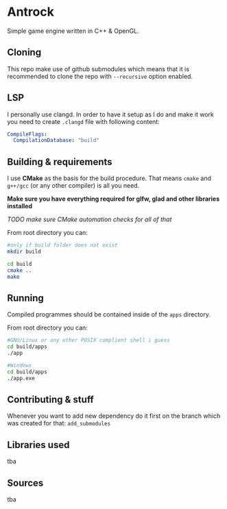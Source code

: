 # Antrock
Simple game engine written in C++ & OpenGL.

## Cloning
This repo make use of github submodules which means that it is recommended to clone the repo with `--recursive` option enabled.

## LSP
I personally use clangd.
In order to have it setup as I do and make it work you need to create `.clangd` file with following content:
```yaml
CompileFlags:
  CompilationDatabase: "build"
```

## Building & requirements
I use **CMake** as the basis for the build procedure.
That means `cmake` and `g++/gcc` (or any other compiler) is all you need.

**Make sure you have everything required for glfw, glad and other libraries installed**

_TODO make sure CMake automation checks for all of that_

From root directory you can:
```bash
#only if build folder does not exist
mkdir build

cd build
cmake ..
make
```

## Running
Compiled programmes should be contained inside of the `apps` directory.

From root directory you can:
```bash
#GNU/Linux or any other POSIX complient shell i guess
cd build/apps
./app

#Windows
cd build/apps
./app.exe
```

## Contributing & stuff
Whenever you want to add new dependency do it first on the branch which was created for that: `add_submodules`

## Libraries used
tba

## Sources
tba
